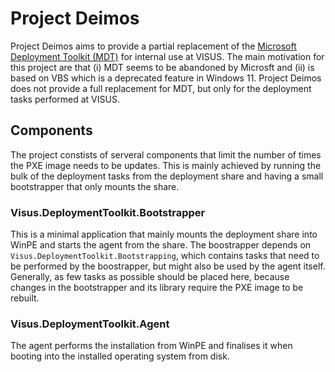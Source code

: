 # Project Deimos
Project Deimos aims to provide a partial replacement of the [Microsoft Deployment Toolkit (MDT)](https://learn.microsoft.com/de-de/mem/configmgr/mdt/) for internal use at VISUS. The main motivation for this project are that (i) MDT seems to be abandoned by Microsft and (ii) is based on VBS which is a deprecated feature in Windows 11. Project Deimos does not provide a full replacement for MDT, but only for the deployment tasks performed at VISUS.

## Components
The project constists of serveral components that limit the number of times the PXE image needs to be updates. This is mainly achieved by running the bulk of the deployment tasks from the deployment share and having a small bootstrapper that only mounts the share.

### Visus.DeploymentToolkit.Bootstrapper
This is a minimal application that mainly mounts the deployment share into WinPE and starts the agent from the share. The boostrapper depends on `Visus.DeploymentToolkit.Bootstrapping`, which contains tasks that need to be performed by the boostrapper, but might also be used by the agent itself. Generally, as few tasks as possible should be placed here, because changes in the bootstrapper and its library require the PXE image to be rebuilt.

### Visus.DeploymentToolkit.Agent
The agent performs the installation from WinPE and finalises it when booting into the installed operating system from disk.
